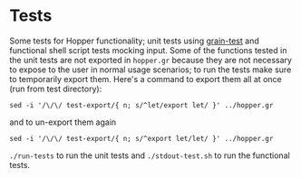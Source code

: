 # Tests
Some tests for Hopper functionality; unit tests using [grain-test](https://github.com/alex-snezhko/grain-test) and functional shell script tests mocking input. Some of the functions tested in the unit tests are not exported in `hopper.gr` because they are not necessary to expose to the user in normal usage scenarios; to run the tests make sure to temporarily export them. Here's a command to export them all at once (run from test directory):
```
sed -i '/\/\/ test-export/{ n; s/^let/export let/ }' ../hopper.gr
```
and to un-export them again
```
sed -i '/\/\/ test-export/{ n; s/^export let/let/ }' ../hopper.gr
```
`./run-tests` to run the unit tests and `./stdout-test.sh` to run the functional tests.
